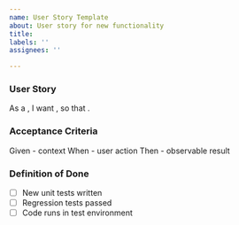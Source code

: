 ```yaml
---
name: User Story Template
about: User story for new functionality
title: 
labels: ''
assignees: ''

---
```


### User Story
As a <user-type>, I want <feature>, so that <benefit>.

### Acceptance Criteria
Given - context
When - user action
Then - observable result

### Definition of Done

- [ ] New unit tests written
- [ ] Regression tests passed
- [ ] Code runs in test environment
